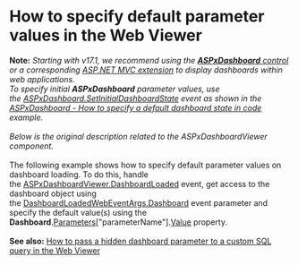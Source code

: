 # How to specify default parameter values in the Web Viewer


<strong>Note:</strong> <em>Starting with v17.1, we recommend using the <a href="https://documentation.devexpress.com/Dashboard/CustomDocument16976.aspx"><strong>ASPxDashboard</strong> control</a> or a corresponding <a href="https://documentation.devexpress.com/Dashboard/CustomDocument16977.aspx">ASP.NET MVC extension</a> to display dashboards within web applications.<br>To specify initial <strong>ASPxDashboard</strong> parameter values, use the <a href="https://documentation.devexpress.com/#Dashboard/DevExpressDashboardWebASPxDashboard_SetInitialDashboardStatetopic">ASPxDashboard.SetInitialDashboardState</a> event as shown in the <a href="https://www.devexpress.com/Support/Center/p/T513681">ASPxDashboard - How to specify a default dashboard state in code</a> example.</em><br><br><em>Below is the original description related to the ASPxDashboardViewer component.</em><br><br>The following example shows how to specify default parameter values on dashboard loading. To do this, handle the <a href="https://documentation.devexpress.com/#Dashboard/DevExpressDashboardWebASPxDashboardViewer_DashboardLoadedtopic">ASPxDashboardViewer.DashboardLoaded</a> event, get access to the dashboard object using the <a href="https://documentation.devexpress.com/#Dashboard/DevExpressDashboardWebDashboardLoadedWebEventArgs_Dashboardtopic">DashboardLoadedWebEventArgs.Dashboard</a> event parameter and specify the default value(s) using the <strong>Dashboard</strong>.<a href="https://documentation.devexpress.com/#Dashboard/DevExpressDashboardCommonDashboard_Parameterstopic">Parameters</a>["parameterName"].<a href="https://documentation.devexpress.com/#Dashboard/DevExpressDataAccessParameter_Valuetopic">Value</a> property.<br><br><strong>See also:</strong> <a href="https://www.devexpress.com/Support/Center/p/T338480">How to pass a hidden dashboard parameter to a custom SQL query in the Web Viewer</a>

<br/>


